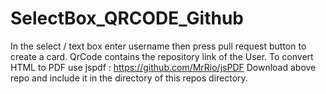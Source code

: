 # SelectBox_QRCODE_Github
In the select / text box enter username then press pull request button to create a card. QrCode contains the repository link of the User.
To convert HTML to PDF use jspdf : https://github.com/MrRio/jsPDF
Download above repo and include it in the directory of this repos directory.
